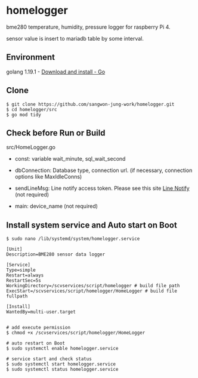 # homelogger
bme280 temperature, humidity, pressure logger for raspberry Pi 4.

sensor value is insert to mariadb table by some interval.

## Environment

golang 1.19.1 - [Download and install - Go](https://go.dev/doc/install)

## Clone

```
$ git clone https://github.com/sangwon-jung-work/homelogger.git
$ cd homelogger/src
$ go mod tidy
```

## Check before Run or Build

src/HomeLogger.go

- const: variable wait_minute, sql_wait_second

- dbConnection: Database type, connection url. (if necessary, connection options like MaxIdleConns)

- sendLineMsg: Line notify access token. Please see this site [Line Notify](https://notify-bot.line.me/) (not required)

- main: device_name (not required)

## Install system service and Auto start on Boot

```
$ sudo nano /lib/systemd/system/homelogger.service

[Unit]
Description=BME280 sensor data logger

[Service]
Type=simple
Restart=always
RestartSec=5s
WorkingDirectory=/scvservices/script/homelogger # build file path
ExecStart=/scvservices/script/homelogger/HomeLogger # build file fullpath

[Install]
WantedBy=multi-user.target


# add execute permission
$ chmod +x /scvservices/script/homelogger/HomeLogger

# auto restart on Boot
$ sudo systemctl enable homelogger.service

# service start and check status
$ sudo systemctl start homelogger.service
$ sudo systemctl status homelogger.service
```